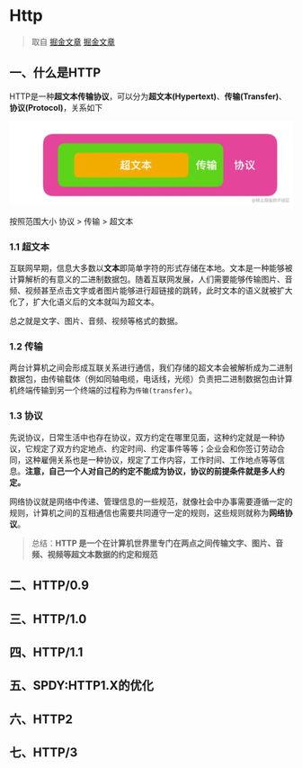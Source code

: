 # Http

> 取自 [掘金文章](https://juejin.cn/post/6844904045572800525#comment) [掘金文章](https://juejin.cn/post/7079936383925616653)

## 一、什么是HTTP

HTTP是一种**超文本传输协议**，可以分为**超文本(Hypertext)**、**传输(Transfer)**、**协议(Protocol)**，关系如下

![img](./assets/16f8f77381d78dedtplv-t2oaga2asx-zoom-in-crop-mark4536000.webp)

按照范围大小 协议 > 传输 > 超文本

### 1.1 超文本

互联网早期，信息大多数以**文本**即简单字符的形式存储在本地。文本是一种能够被计算解析的有意义的二进制数据包。随着互联网发展，人们需要能够传输图片、音频、视频甚至点击文字或者图片能够进行超链接的跳转，此时文本的语义就被扩大化了，扩大化语义后的文本就叫为超文本。

总之就是文字、图片、音频、视频等格式的数据。

### 1.2 传输

两台计算机之间会形成互联关系进行通信，我们存储的超文本会被解析成为二进制数据包，由传输载体（例如同轴电缆，电话线，光缆）负责把二进制数据包由计算机终端传输到另一个终端的过程称为`传输(transfer)`。

### 1.3 协议

先说协议，日常生活中也存在协议，双方约定在哪里见面，这种约定就是一种协议，它规定了双方约定地点、约定时间、约定事件等等；企业会和你签订劳动合同，这种雇佣关系也是一种协议，规定了工作内容，工作时间、工作地点等等信息。**注意，自己一个人对自己的约定不能成为协议，协议的前提条件就是多人约定。**

网络协议就是网络中传递、管理信息的一些规范，就像社会中办事需要遵循一定的规则，计算机之间的互相通信也需要共同遵守一定的规则，这些规则就称为**网络协议**。

> 总结：**HTTP 是一个在计算机世界里专门在两点之间传输文字、图片、音频、视频等超文本数据的约定和规范**

## 二、HTTP/0.9



## 三、HTTP/1.0

## 四、HTTP/1.1

## 五、SPDY:HTTP1.X的优化

## 六、HTTP2

## 七、HTTP/3


